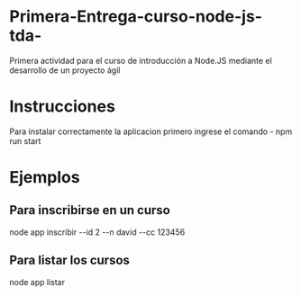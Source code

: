 # Primera-Entrega-curso-node-js-tda-
Primera actividad para el curso de introducción a Node.JS mediante el desarrollo de un proyecto ágil

# Instrucciones
Para instalar correctamente la aplicacion primero ingrese el comando - npm run start

# Ejemplos
## Para inscribirse en un curso
node app inscribir --id 2 --n david --cc 123456
## Para listar los cursos
node app listar